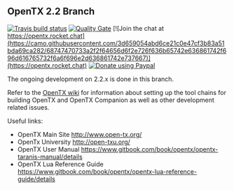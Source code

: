 ## OpenTX 2.2 Branch

[![Travis build status](https://travis-ci.org/QualInsight/qualinsight-plugins-sonarqube-badges.svg?branch=2.2)](https://travis-ci.org/QualInsight/qualinsight-plugins-sonarqube-badges) 
[![Quality Gate](https://sonarqube.com/api/badges/gate?key=com.qualinsight.plugins.sonarqube:qualinsight-plugins-sonarqube-badges)](https://sonarqube.com/dashboard/index/com.qualinsight.plugins.sonarqube:qualinsight-plugins-sonarqube-badges) 
[![Join the chat at https://opentx.rocket.chat](https://camo.githubusercontent.com/3d659054abd6ce21c0e47cf3b83a51bda69ca282/68747470733a2f2f64656d6f2e726f636b65742e636861742f696d616765732f6a6f696e2d636861742e737667)](https://opentx.rocket.chat)
[![Donate using Paypal](https://img.shields.io/badge/paypal-donate-yellow.svg)](https://www.paypal.com/cgi-bin/webscr?cmd=_s-xclick&hosted_button_id=DJ9MASSKVW8WN)

The ongoing development on 2.2.x is done in this branch.

Refer to the [OpenTX wiki](https://github.com/opentx/opentx/wiki) for information about setting up the tool chains for building OpenTX and OpenTX Companion as well as other development related issues.

Useful links:
 * OpenTX Main Site http://www.open-tx.org/
 * OpenTx University http://open-txu.org/
 * OpenTX User Manual https://www.gitbook.com/book/opentx/opentx-taranis-manual/details
 * OpenTX Lua Reference Guide https://www.gitbook.com/book/opentx/opentx-lua-reference-guide/details
